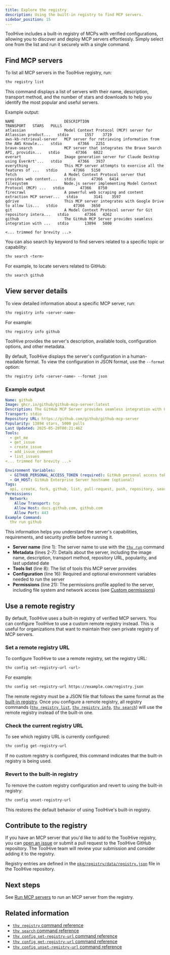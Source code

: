 ```yaml
---
title: Explore the registry
description: Using the built-in registry to find MCP servers.
sidebar_position: 15
---
```


ToolHive includes a built-in registry of MCPs with verified configurations,
allowing you to discover and deploy MCP servers effortlessly. Simply select one
from the list and run it securely with a single command.

## Find MCP servers

To list all MCP servers in the ToolHive registry, run:

```bash
thv registry list
```

This command displays a list of servers with their name, description, transport
method, and the number of stars and downloads to help you identify the most
popular and useful servers.

Example output:

```text
NAME                      DESCRIPTION                                                    TRANSPORT   STARS   PULLS
atlassian                 Model Context Protocol (MCP) server for Atlassian product...   stdio       1557    3719
aws-kb-retrieval-server   MCP server for retrieving information from the AWS Knowle...   stdio       47366   2251
brave-search              MCP server that integrates the Brave Search API, providin...   stdio       47366   6022
everart                   Image generation server for Claude Desktop using EverArt'...   stdio       47366   3937
everything                This MCP server attempts to exercise all the features of ...   stdio       47366   5150
fetch                     A Model Context Protocol server that provides web content...   stdio       47366   6414
filesystem                Node.js server implementing Model Context Protocol (MCP) ...   stdio       47366   8750
firecrawl                 A powerful web scraping and content extraction MCP server...   stdio       3141    3597
gdrive                    This MCP server integrates with Google Drive to allow lis...   stdio       47366   3650
git                       A Model Context Protocol server for Git repository intera...   stdio       47366   4262
github                    The GitHub MCP Server provides seamless integration with ...   stdio       13894   5000

<... trimmed for brevity ...>
```

You can also search by keyword to find servers related to a specific topic or
capability:

```bash
thv search <term>
```

For example, to locate servers related to GitHub:

```bash
thv search github
```

## View server details

To view detailed information about a specific MCP server, run:

```bash
thv registry info <server-name>
```

For example:

```bash
thv registry info github
```

ToolHive provides the server's description, available tools, configuration
options, and other metadata.

By default, ToolHive displays the server's configuration in a human-readable
format. To view the configuration in JSON format, use the `--format` option:

```bash
thv registry info <server-name> --format json
```

### Example output

```yaml {1,8,16,21} showLineNumbers
Name: github
Image: ghcr.io/github/github-mcp-server:latest
Description: The GitHub MCP Server provides seamless integration with GitHub APIs, enabling advanced automation and interaction capabilities for developers and tools
Transport: stdio
Repository URL: https://github.com/github/github-mcp-server
Popularity: 13894 stars, 5000 pulls
Last Updated: 2025-05-20T00:21:46Z
Tools:
  - get_me
  - get_issue
  - create_issue
  - add_issue_comment
  - list_issues
<... trimmed for brevity ...>

Environment Variables:
  - GITHUB_PERSONAL_ACCESS_TOKEN (required): GitHub personal access token with appropriate permissions
  - GH_HOST: GitHub Enterprise Server hostname (optional)
Tags:
  api, create, fork, github, list, pull-request, push, repository, search, update, issues
Permissions:
  Network:
    Allow Transport: tcp
    Allow Host: docs.github.com, github.com
    Allow Port: 443
Example Command:
  thv run github
```

This information helps you understand the server's capabilities, requirements,
and security profile before running it.

- **Server name** (line 1): The server name to use with the
  [`thv run`](../reference/cli/thv_run.md) command
- **Metadata** (lines 2-7): Details about the server, including the image name,
  description, transport method, repository URL, popularity, and last updated
  date
- **Tools list** (line 8): The list of tools this MCP server provides
- **Configuration** (line 16): Required and optional environment variables
  needed to run the server
- **Permissions** (line 21): The permissions profile applied to the server,
  including file system and network access (see
  [Custom permissions](./custom-permissions.md))

## Use a remote registry

By default, ToolHive uses a built-in registry of verified MCP servers. You can
configure ToolHive to use a custom remote registry instead. This is useful for
organizations that want to maintain their own private registry of MCP servers.

### Set a remote registry URL

To configure ToolHive to use a remote registry, set the registry URL:

```bash
thv config set-registry-url <url>
```

For example:

```bash
thv config set-registry-url https://example.com/registry.json
```

The remote registry must be a JSON file that follows the same format as the
[built-in registry](https://github.com/stacklok/toolhive/blob/main/pkg/registry/data/registry.json).
Once you configure a remote registry, all registry commands
([`thv registry list`](../reference/cli/thv_registry_list.md),
[`thv registry info`](../reference/cli/thv_registry_info.md),
[`thv search`](../reference/cli/thv_search.md)) will use the remote registry
instead of the built-in one.

### Check the current registry URL

To see which registry URL is currently configured:

```bash
thv config get-registry-url
```

If no custom registry is configured, this command indicates that the built-in
registry is being used.

### Revert to the built-in registry

To remove the custom registry configuration and revert to using the built-in
registry:

```bash
thv config unset-registry-url
```

This restores the default behavior of using ToolHive's built-in registry.

## Contribute to the registry

If you have an MCP server that you'd like to add to the ToolHive registry, you
can [open an issue](https://github.com/stacklok/toolhive/issues) or submit a
pull request to the ToolHive GitHub repository. The ToolHive team will review
your submission and consider adding it to the registry.

Registry entries are defined in the
[`pkg/registry/data/registry.json`](https://github.com/stacklok/toolhive/blob/main/pkg/registry/data/registry.json)
file in the ToolHive repository.

## Next steps

See [Run MCP servers](./run-mcp-servers.mdx) to run an MCP server from the
registry.

## Related information

- [`thv registry` command reference](../reference/cli/thv_registry.md)
- [`thv search` command reference](../reference/cli/thv_search.md)
- [`thv config set-registry-url` command reference](../reference/cli/thv_config_set-registry-url.md)
- [`thv config get-registry-url` command reference](../reference/cli/thv_config_get-registry-url.md)
- [`thv config unset-registry-url` command reference](../reference/cli/thv_config_unset-registry-url.md)
